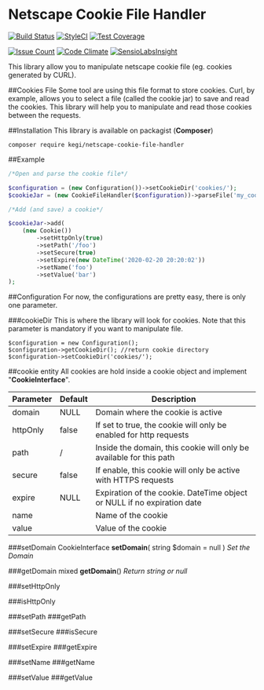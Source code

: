 # Netscape Cookie File Handler
[![Build Status](https://travis-ci.org/kegi/netscape-cookie-file-handler.svg?branch=master)](https://travis-ci.org/kegi/netscape-cookie-file-handler)
[![StyleCI](https://styleci.io/repos/51558850/shield)](https://styleci.io/repos/51558850)
[![Test Coverage](https://codeclimate.com/github/kegi/netscape-cookie-file-handler/badges/coverage.svg)](https://codeclimate.com/github/kegi/netscape-cookie-file-handler/coverage)

[![Issue Count](https://codeclimate.com/github/kegi/netscape-cookie-file-handler/badges/issue_count.svg)](https://codeclimate.com/github/kegi/netscape-cookie-file-handler)
[![Code Climate](https://codeclimate.com/github/kegi/netscape-cookie-file-handler/badges/gpa.svg)](https://codeclimate.com/github/kegi/netscape-cookie-file-handler)
[![SensioLabsInsight](https://insight.sensiolabs.com/projects/9ecd72f2-a463-4eca-9c55-4733d936753f/mini.png)](https://insight.sensiolabs.com/projects/9ecd72f2-a463-4eca-9c55-4733d936753f)

This library allow you to manipulate netscape cookie file (eg. cookies generated by CURL).

##Cookies File
Some tool are using this file format to store cookies. Curl, by example, allows you to select a file (called the cookie jar) to save and read the cookies. This library will help you to manipulate and read those cookies between the requests.

##Installation
This library is available on packagist (**Composer**)
```
composer require kegi/netscape-cookie-file-handler
```

##Example
```php
/*Open and parse the cookie file*/

$configuration = (new Configuration())->setCookieDir('cookies/');
$cookieJar = (new CookieFileHandler($configuration))->parseFile('my_cookie_file');

/*Add (and save) a cookie*/

$cookieJar->add(
    (new Cookie())
        ->setHttpOnly(true)
        ->setPath('/foo')
        ->setSecure(true)
        ->setExpire(new DateTime('2020-02-20 20:20:02'))
        ->setName('foo')
        ->setValue('bar')
);
```

##Configuration
For now, the configurations are pretty easy, there is only one parameter.

###cookieDir
This is where the library will look for cookies. Note that this parameter is mandatory if you want to manipulate file.
```
$configuration = new Configuration();
$configuration->getCookieDir(); //return cookie directory
$configuration->setCookieDir('cookies/');
```

##cookie entity
All cookies are hold inside a cookie object and implement "**CookieInterface**".

| Parameter | Default | Description
| --- | --- | ---
| domain | NULL | Domain where the cookie is active
| httpOnly | false | If set to true, the cookie will only be enabled for http requests
| path | / | Inside the domain, this cookie will only be available for this path
| secure | false | If enable, this cookie will only be active with HTTPS requests
| expire | NULL | Expiration of the cookie. DateTime object or NULL if no expiration date
| name |  | Name of the cookie |
| value |  | Value of the cookie |

###setDomain
CookieInterface **setDomain**( string $domain = null )
*Set the Domain*

###getDomain
mixed **getDomain**()
*Return string or null*

###setHttpOnly

###isHttpOnly

###setPath
###getPath

###setSecure
###isSecure

###setExpire
###getExpire

###setName
###getName

###setValue
###getValue
